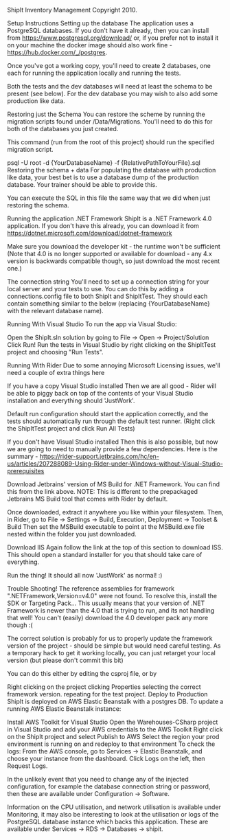 ShipIt Inventory Management
Copyright 2010.

Setup Instructions
Setting up the database
The application uses a PostgreSQL databases. If you don't have it already, then you can install from https://www.postgresql.org/download/ or, if you prefer not to install it on your machine the docker image should also work fine - https://hub.docker.com/_/postgres.

Once you've got a working copy, you'll need to create 2 databases, one each for running the application locally and running the tests.

Both the tests and the dev databases will need at least the schema to be present (see below). For the dev database you may wish to also add some production like data.

Restoring just the Schema
You can restore the scheme by running the migration scripts found under /Data/Migrations. You'll need to do this for both of the databases you just created.

This command (run from the root of this project) should run the specified migration script.

psql -U root -d {YourDatabaseName} -f {RelativePathToYourFile}.sql
Restoring the schema + data
For populating the database with production like data, your best bet is to use a database dump of the production database. Your trainer should be able to provide this.

You can execute the SQL in this file the same way that we did when just restoring the schema.

Running the application
.NET Framework
ShipIt is a .NET Framework 4.0 application. If you don't have this already, you can download it from https://dotnet.microsoft.com/download/dotnet-framework

Make sure you download the developer kit - the runtime won't be sufficient (Note that 4.0 is no longer supported or available for download - any 4.x version is backwards compatible though, so just download the most recent one.)

The connection string
You'll need to set up a connection string for your local server and your tests to use. You can do this by adding a connections.config file to both ShipIt and ShipItTest. They should each contain something similar to the below (replacing {YourDatabaseName} with the relevant database name).

<connectionStrings>
  <add name="MyPostgres" providerName="System.Data.SqlClient" connectionString="Server=127.0.0.1;Port=5432;Database={YourDatabaseName};User Id=postgres; Password=password;" />
</connectionStrings>
Running With Visual Studio
To run the app via Visual Studio:

Open the ShipIt.sln solution by going to File -> Open -> Project/Solution
Click Run!
Run the tests in Visual Studio by right clicking on the ShipItTest project and choosing "Run Tests".

Running With Rider
Due to some annoying Microsoft Licensing issues, we'll need a couple of extra things here

If you have a copy Visual Studio installed
Then we are all good - Rider will be able to piggy back on top of the contents of your Visual Studio installation and everything should 'JustWork'.

Default run configuration should start the application correctly, and the tests should automatically run through the default test runner. (Right click the ShipItTest project and click Run All Tests)

If you don't have Visual Studio installed
Then this is also possible, but now we are going to need to manually provide a few dependencies. Here is the summary - https://rider-support.jetbrains.com/hc/en-us/articles/207288089-Using-Rider-under-Windows-without-Visual-Studio-prerequisites

Download Jetbrains' version of MS Build for .NET Framework.
You can find this from the link above. NOTE: This is different to the prepackaged Jetbrains MS Build tool that comes with Rider by default.

Once downloaded, extract it anywhere you like within your filesystem. Then, in Rider, go to File -> Settings -> Build, Execution, Deployment -> Toolset & Build Then set the MSBuild executable to point at the MSBuild.exe file nested within the folder you just downloaded.

Download IIS
Again follow the link at the top of this section to download ISS. This should open a standard installer for you that should take care of everything.

Run the thing!
It should all now 'JustWork' as normal! :)

Trouble Shooting!
The reference assemblies for framework ".NETFramework,Version=v4.0" were not found. To resolve this, install the SDK or Targeting Pack...
This usually means that your version of .NET Framework is newer than the 4.0 that is trying to run, and its not handling that well! You can't (easily) download the 4.0 developer pack any more though :(

The correct solution is probably for us to properly update the framework version of the project - should be simple but would need careful testing. As a temporary hack to get it working locally, you can just retarget your local version (but please don't commit this bit)

You can do this either by editing the csproj file, or by

Right clicking on the project
clicking Properties
selecting the correct framework version.
repeating for the test project.
Deploy to Production
ShipIt is deployed on AWS Elastic Beanstalk with a postgres DB. To update a running AWS Elastic Beanstalk instance:

Install AWS Toolkit for Visual Studio
Open the Warehouses-CSharp project in Visual Studio and add your AWS credentials to the AWS Toolkit
Right click on the ShipIt project and select Publish to AWS
Select the region your prod environment is running on and redeploy to that environment
To check the logs: From the AWS console, go to Services -> Elastic Beanstalk, and choose your instance from the dashboard. Click Logs on the left, then Request Logs.

In the unlikely event that you need to change any of the injected configuration, for example the database connection string or password, then these are available under Configuration -> Software.

Information on the CPU utilisation, and network utilisation is available under Monitoring, it may also be interesting to look at the utilisation or logs of the PostgreSQL database instance which backs this application. These are available under Services -> RDS -> Databases -> shipit.
